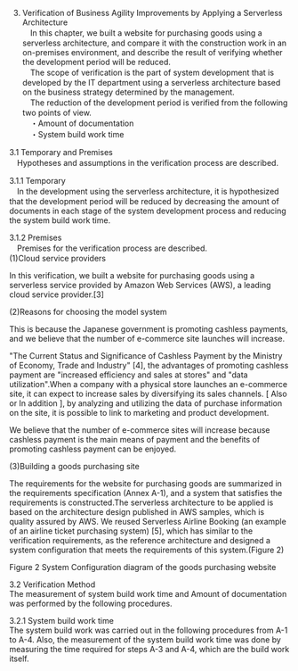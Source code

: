 3. Verification of Business Agility Improvements by Applying a Serverless Architecture  
　In this chapter, we built a website for purchasing goods using a serverless architecture, and compare it with the construction work in an on-premises environment, and describe the result of verifying whether the development period will be reduced.  
　The scope of verification is the part of system development that is developed by the IT department using a serverless architecture based on the business strategy determined by the management.  
　The reduction of the development period is verified from the following two points of view.  
　・Amount of documentation  
　・System build work time  

3.1 Temporary and Premises  
　Hypotheses and assumptions in the verification process are described.  

3.1.1 Temporary  
　In the development using the serverless architecture, it is hypothesized that the development period will be reduced by decreasing the amount of documents  in each stage of the system development process and reducing the system build work time.  

3.1.2 Premises  
　Premises for the verification process are described.  
(1)Cloud service providers  

In this verification, we built a website for purchasing goods using a serverless service provided by Amazon Web Services (AWS), a leading cloud service provider.[3]  

(2)Reasons for choosing the model system  

This is because the Japanese government is promoting cashless payments, and we believe that the number of e-commerce site launches will increase.  

"The Current Status and Significance of Cashless Payment by the Ministry of Economy, Trade and Industry" [4], the advantages of promoting cashless payment are "increased efficiency and sales at stores" and "data utilization".When a company with a physical store launches an e-commerce site, it can expect to increase sales by diversifying its sales channels.  [ Also or In addition ], by analyzing and utilizing the data of purchase information on the site, it is possible to link to marketing and product development.  

We believe that the number of e-commerce sites will increase because cashless payment is the main means of payment and the benefits of promoting cashless payment can be enjoyed.  

(3)Building a goods purchasing site  

The requirements for the website for purchasing goods are summarized in the requirements specification (Annex A-1), and a system that satisfies the requirements is constructed.The serverless architecture to be applied is based on the architecture design published in AWS samples, which is quality assured by AWS. We reused Serverless Airline Booking (an example of an airline ticket purchasing system) [5], which has similar to the verification requirements, as the reference architecture and designed a system configuration that meets the requirements of this system.(Figure 2)  

Figure 2 System Configuration diagram of the goods purchasing website  

3.2 Verification Method  
The measurement of system build work time and Amount of documentation was performed by the following procedures.  

3.2.1 System build work time  
The system build work was carried out in the following procedures from A-1 to A-4. Also, the measurement of the system build work time was done by measuring the time required for steps A-3 and A-4, which are the build work itself.  

